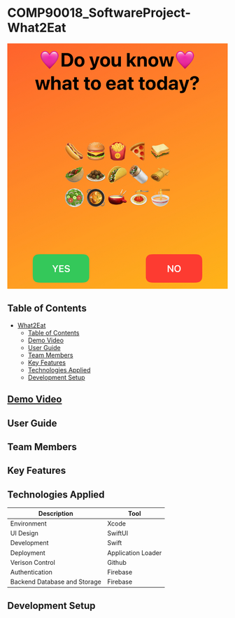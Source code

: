 # COMP90018_SoftwareProject-What2Eat

![](/readme_images/welcomeView.jpg)

## Table of Contents

- [What2Eat](#comp90018_SoftwareProject-what2eat)
  - [Table of Contents](#table-of-contents)
  - [Demo Video](#demo-video)
  - [User Guide](#user-guide)
  - [Team Members](#team-members)
  - [Key Features](#key-features)
  - [Technologies Applied](#technologies-applied)
  - [Development Setup](#development-setup)


## [Demo Video]()


## User Guide

## Team Members

## Key Features

## Technologies Applied

| Description     | Tool               |
| --------------- | ------------------ |
| Environment     | Xcode              |
| UI Design       | SwiftUI            |
| Development     | Swift              |
| Deployment      | Application Loader |
| Verison Control | Github             |
| Authentication  | Firebase           |
| Backend Database and Storage | Firebase |

## Development Setup

